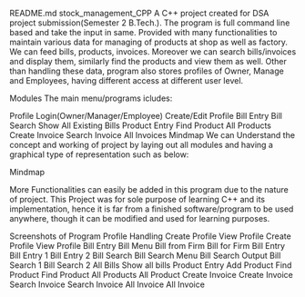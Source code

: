 README.md
stock_management_CPP
A C++ project created for DSA project submission(Semester 2 B.Tech.). The program is full command line based and take the input in same. Provided with many functionalities to maintain various data for managing of products at shop as well as factory. We can feed bills, products, invoices. Moreover we can search bills/invoices and display them, similarly find the products and view them as well. Other than handling these data, program also stores profiles of Owner, Manage and Employees, having different access at different user level.

Modules
The main menu/programs icludes:

Profile Login(Owner/Manager/Employee)
Create/Edit Profile
Bill Entry
Bill Search
Show All Existing Bills
Product Entry
Find Product
All Products
Create Invoice
Search Invoice
All Invoices
Mindmap
We can Understand the concept and working of project by laying out all modules and having a graphical type of representation such as below:

Mindmap

More Functionalities can easily be added in this program due to the nature of project. This Project was for sole purpose of learning C++ and its implementation, hence it is far from a finished software/program to be used anywhere, though it can be modified and used for learning purposes.

Screenshots of Program
Profile Handling
Create Profile	View Profile
Create Profile	View Profile
Bill Entry
Bill Menu	Bill from Firm	Bill for Firm
Bill Entry	Bill Entry 1	Bill Entry 2
Bill Search
Bill Search Menu	Bill Search Output
Bill Search 1	Bill Search 2
All Bills
Show all bills
Product Entry
Add Product
Find Product
Find Product
All Products
All Product
Create Invoice
Create Invoice
Search Invoice
Search Invoice
All Invoice
All Invoice
